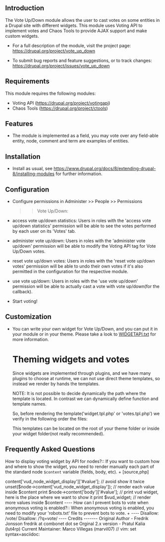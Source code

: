 Introduction
------------

The Vote Up/Down module allows the user to cast votes on some entities in
a Drupal site with different widgets. This module uses Voting API to implement
votes and Chaos Tools to provide AJAX support and make custom widgets.

 * For a full description of the module, visit the project page:
   https://drupal.org/project/vote_up_down

 * To submit bug reports and feature suggestions, or to track changes:
   https://drupal.org/project/issues/vote_up_down


Requirements
------------

This module requires the following modules:

 * Voting API (https://drupal.org/project/votingapi)
 * Chaos Tools (https://drupal.org/project/ctools)


Features
--------

 * The module is implemented as a field, you may vote over any field-able entity, node, comment and term are examples of entities.


Installation
------------

 * Install as usual, see https://www.drupal.org/docs/8/extending-drupal-8/installing-modules for further information.

Configuration
-------------

 * Configure permissions in Administer >> People >> Permissions
   >> Vote Up/Down:

  - access vote up/down statistics:
     Users in roles with the 'access vote up/down statistics' permission
     will be able to see the votes performed by each user on its 'Votes' tab.

  - administer vote up/down:
     Users in roles with the 'administer vote up/down' permission will be able
     to modify the Voting API tag for Vote Up/Down votes.

  - reset vote up/down votes:
     Users in roles with the 'reset vote up/down votes' permission will be able
     to undo their own votes if it's also permitted in the configuration for
     the respective module.

  - use vote up/down:
     Users in roles with the 'use vote up/down' permission will be able to
     actually cast a vote with vote up/down(for the callback).

 * Start voting!

Customization
-------------

 * You can write your own widget for Vote Up/Down, and you can put it in
   your module or in your theme. Please take a look to
   [WIDGETAPI.txt](WIDGETAPI.txt) for more information.

   Theming widgets and votes
   =========================
    Since widgets are implemented through plugins, and we have many plugins
    to choose at runtime, we can not use direct theme templates, so instead
    we render by hands the templates.

    NOTE: It is not possible to decide dynamically the path where the
    template is located. In contrast we can dynamically define function and
    template names.

    So, before rendering the template('widget.tpl.php' or 'votes.tpl.php') we
    verify in the following order the files:

    This templates can be located on the root of your theme folder or inside
    your widget folder(not really recommended).


Frequently Asked Questions
--------------------------

<!--- These needs to be changed but putting them as it as for now --->

How to display voting widget by API for nodes?::
If you want to custom how and where to show the widget, you need to
render manually each part of the standard node `$content` variable
(fields, body, etc).
+
[source,php]

<?php
// save the rendered value of the widget
$vud_widget = $node->content['vud_node_widget_display']['#value'];
// avoid show it twice
unset($node->content['vud_node_widget_display']);

// render each value inside $content
print $node->content['body']['#value'];

// print vud widget, here is the place where we want to show it
print $vud_widget;

// render more values inside $content
----

How can I prevent bots to vote when anonymous voting is enabled?::
When anonymous voting is enabled, you need to modify your 'robots.txt'
file to prevent bots to vote.
+
----
Disallow: /vote/
Disallow: /?q=vote/
----


Credits
-------

Original Author - Fredrik Jonsson fredrik at combonet dot se

Orginal 2.x version - Pratul Kalia (lut4rp)

Current Maintainer: Marco Villegas (marvil07)

// vim: set syntax=asciidoc: